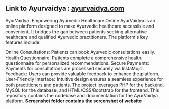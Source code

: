 ## Link to Ayurvaidya : [ayurvaidya.com](https://ayurvaidya.netlify.app/)
AyurVaidya: Empowering Ayurvedic Healthcare Online
AyurVaidya is an online platform designed to make Ayurvedic healthcare accessible and convenient. It bridges the gap between patients seeking alternative healthcare and qualified Ayurvedic practitioners. The platform's key features include:

Online Consultations: Patients can book Ayurvedic consultations easily.
Health Questionnaire: Patients complete a comprehensive health questionnaire for personalized recommendations.
Secure Payments: Payments for consultations are processed securely via InstaMojo.
Feedback: Users can provide valuable feedback to enhance the platform.
User-Friendly Interface: Intuitive design ensures a seamless experience for both practitioners and patients.
The project leverages PHP for the backend, MySQL for the database, and HTML/CSS/Bootstrap for the frontend. This repository contains the codebase and documentation for the AyurVaidya platform.
**Screenshot folder contains the screenshot of website**
